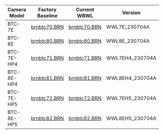| Camera Model | Factory Baseline  | Current WBWL | Version  | Build Date |
|--------------|-------------------|--------------|----------|------------|
| BTC-7E | [brnbtc70.BRN](https:\\github.com/robertzak133/unified-btc-reverse/blob/main/targets/btc-7e/factory-firmware-images/BTC7E_2021_10_07/brnbtc70.BRN) | [brnbtc70.BRN](https:\\github.com/robertzak133/unified-btc-reverse/blob/main/targets/btc-7e/created-burn-images/RELEASE/brnbtc70.BRN) | WWL7E_230704A | 2023-07-07 |
| BTC-8E | [brnbtc80.BRN](https:\\github.com/robertzak133/unified-btc-reverse/blob/main/targets/btc-8e/factory-firmware-images/BTC8E_2021_10_07/brnbtc80.BRN) | [brnbtc80.BRN](https:\\github.com/robertzak133/unified-btc-reverse/blob/main/targets/btc-8e/created-burn-images/RELEASE/brnbtc80.BRN) | WWL8E_230704A | 2023-07-07 |
| BTC-7E-HP4 | [brnbtc71.BRN](https:\\github.com/robertzak133/unified-btc-reverse/blob/main/targets/btc-7e-hp4/factory-firmware-images/2023-02-01-ns/brnbtc71.BRN) | [brnbtc71.BRN](https:\\github.com/robertzak133/unified-btc-reverse/blob/main/targets/btc-7e-hp4/created-burn-images/RELEASE/brnbtc71.BRN) | WWL7EH4_230704A | 2023-07-07 |
| BTC-8E-HP4 | [brnbtc81.BRN](https:\\github.com/robertzak133/unified-btc-reverse/blob/main/targets/btc-8e-hp4/factory-firmware-images/2023-02-01-ns/brnbtc81.BRN) | [brnbtc81.BRN](https:\\github.com/robertzak133/unified-btc-reverse/blob/main/targets/btc-8e-hp4/created-burn-images/RELEASE/brnbtc81.BRN) | WWL8EH4_230704A | 2023-07-07 |
| BTC-7E-HP5 | [brnbtc72.BRN](https:\\github.com/robertzak133/unified-btc-reverse/blob/main/targets/btc-7e-hp5/factory-firmware-images/BTC7EH5_L10200F/brnbtc72.BRN) | [brnbtc72.BRN](https:\\github.com/robertzak133/unified-btc-reverse/blob/main/targets/btc-7e-hp5/created-burn-images/RELEASE/brnbtc72.BRN) | WWL7EH5_230704A | 2023-07-07 |
| BTC-8E-HP5 | [brnbtc82.BRN](https:\\github.com/robertzak133/unified-btc-reverse/blob/main/targets/btc-8e-hp5/factory-firmware-images/BTC8EH5_L10200F/brnbtc82.BRN) | [brnbtc82.BRN](https:\\github.com/robertzak133/unified-btc-reverse/blob/main/targets/btc-8e-hp5/created-burn-images/RELEASE/brnbtc82.BRN) | WWL8EH5_230704A | 2023-07-07 |
